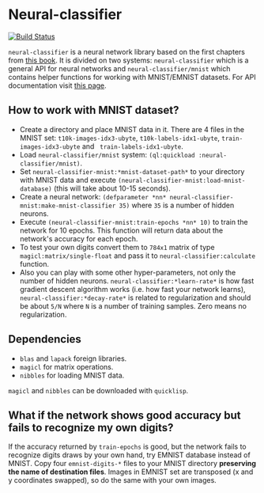 # Neural-classifier
[![Build Status](https://api.cirrus-ci.com/github/shamazmazum/neural-classifier.svg)](https://cirrus-ci.com/github/shamazmazum/neural-classifier)

`neural-classifier` is a neural network library based on the first chapters
from [this book](http://neuralnetworksanddeeplearning.com/). It is divided on
two systems: `neural-classifier` which is a general API for neural networks
and `neural-classifier/mnist` which contains helper functions for working with
MNIST/EMNIST datasets. For API documentation visit
[this page](http://shamazmazum.github.io/neural-classifier).

## How to work with MNIST dataset?

* Create a directory and place MNIST data in it. There are 4 files in the MNIST
  set: `t10k-images-idx3-ubyte`, `t10k-labels-idx1-ubyte`,
  `train-images-idx3-ubyte` and ` train-labels-idx1-ubyte`.
* Load `neural-classifier/mnist` system: `(ql:quickload
  :neural-classifier/mnist)`.
* Set `neural-classifier-mnist:*mnist-dataset-path*` to your directory with
  MNIST data and execute `(neural-classifier-mnist:load-mnist-database)` (this
  will take about 10-15 seconds).
* Create a neural network: `(defparameter *nn*
  neural-classifier-mnist:make-mnist-classifier 35)` where `35` is a number of
  hidden neurons.
* Execute `(neural-classifier-mnist:train-epochs *nn* 10)` to train the network
  for 10 epochs. This function will return data about the network's accuracy for
  each epoch.
* To test your own digits convert them to `784x1` matrix of type
  `magicl:matrix/single-float` and pass it to `neural-classifier:calculate`
  function.
* Also you can play with some other hyper-parameters, not only the number of
  hidden neurons. `neural-classifier:*learn-rate*` is how fast gradient descent
  algorithm works (i.e. how fast your network learns),
  `neural-classifier:*decay-rate*` is related to regularization and should be
  about `5/N` where `N` is a number of training samples. Zero means no
  regularization.

## Dependencies

* `blas` and `lapack` foreign libraries.
* `magicl` for matrix operations.
* `nibbles` for loading MNIST data.

`magicl` and `nibbles` can be downloaded with `quicklisp`.

## What if the network shows good accuracy but fails to recognize my own digits?

If the accuracy returned by `train-epochs` is good, but the network fails to
recognize digits draws by your own hand, try EMNIST database instead of
MNIST. Copy four `emnist-digits-*` files to your MNIST directory **preserving
the name of destination files**. Images in EMNIST set are transposed (x and y
coordinates swapped), so do the same with your own images.
